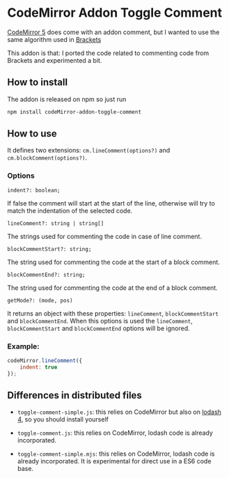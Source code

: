 # CodeMirror Addon Toggle Comment

[CodeMirror 5](https://codemirror.net) does come with an addon comment, but I wanted to use the same algorithm used in [Brackets](http://brackets.io/)

This addon is that: I ported the code related to commenting code from Brackets and experimented a bit.

## How to install

The addon is released on npm so just run

```sh
npm install codeMirror-addon-toggle-comment
```

## How to use

It defines two extensions: `cm.lineComment(options?)` and `cm.blockComment(options?)`.

### Options

`indent?: boolean;`

If false the comment will start at the start of the line, otherwise will try to match the indentation of the selected code.

`lineComment?: string | string[]`

The strings used for commenting the code in case of line comment.

`blockCommentStart?: string;`

The string used for commenting the code at the start of a block comment.

`blockCommentEnd?: string;`

The string used for commenting the code at the end of a block comment.

`getMode?: (mode, pos)`

It returns an object with these properties: `lineComment`, `blockCommentStart` and `blockCommentEnd`.
When this options is used the `lineComment`, `blockCommentStart` and `blockCommentEnd` options will be ignored.

### Example:

```js
codeMirror.lineComment({
    indent: true
});
```

## Differences in distributed files

- `toggle-comment-simple.js`: this relies on CodeMirror but also on [lodash 4](https://lodash.com/), so you should install yourself

- `toggle-comment.js`: this relies on CodeMirror, lodash code is already incorporated.

- `toggle-comment-simple.mjs`: this relies on CodeMirror, lodash code is already incorporated. It is experimental for direct use in a ES6 code base.
